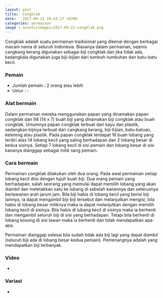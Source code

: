 ```yaml
---
layout: post
title:  Congklak
date:   2017-09-21 19:43:27 +0700
categories: permainan
image : assets/images/2017-09-21-congklak.png
---
```


Congklak adalah suatu permainan tradisional yang dikenal dengan berbagai macam nama di seluruh Indonesia. Biasanya dalam permainan, sejenis cangkang kerang digunakan sebagai biji congklak dan jika tidak ada, kadangkala digunakan juga biji-bijian dari tumbuh-tumbuhan dan batu-batu kecil.

### Pemain

- Jumlah pemain : 2 orang atau lebih
- Umur : -

### Alat bermain

Dalam permainan mereka menggunakan papan yang dinamakan papan congklak dan 98 (14 x 7) buah biji yang dinamakan biji congklak atau buah congklak. Umumnya papan congklak terbuat dari kayu dan plastik, sedangkan bijinya terbuat dari cangkang kerang, biji-bijian, batu-batuan, kelereng atau plastik. Pada papan congklak terdapat 16 buah lobang yang terdiri atas 14 lobang kecil yang saling berhadapan dan 2 lobang besar di kedua sisinya. Setiap 7 lobang kecil di sisi pemain dan lobang besar di sisi kananya dianggap sebagai milik sang pemain.

### Cara bermain

Permainan congklak dilakukan oleh dua orang. Pada awal permainan setiap lobang kecil diisi dengan tujuh buah biji. Dua orang pemain yang berhadapan, salah seorang yang memulai dapat memilih lobang yang akan diambil dan meletakkan satu ke lobang di sebelah kanannya dan seterusnya berlawanan arah jarum jam. Bila biji habis di lobang kecil yang berisi biji lainnya, ia dapat mengambil biji-biji tersebut dan melanjutkan mengisi, bila habis di lobang besar miliknya maka ia dapat melanjutkan dengan memilih lobang kecil di sisinya. Bila habis di lubang kecil di sisinya maka ia berhenti dan mengambil seluruh biji di sisi yang berhadapan. Tetapi bila berhenti di lobang kosong di sisi lawan maka ia berhenti dan tidak mendapatkan apa-apa.

Permainan dianggap selesai bila sudah tidak ada biji lagi yang dapat diambil (seluruh biji ada di lobang besar kedua pemain). Pemenangnya adalah yang mendapatkan biji terbanyak.


### Video

-

### Variasi

-

